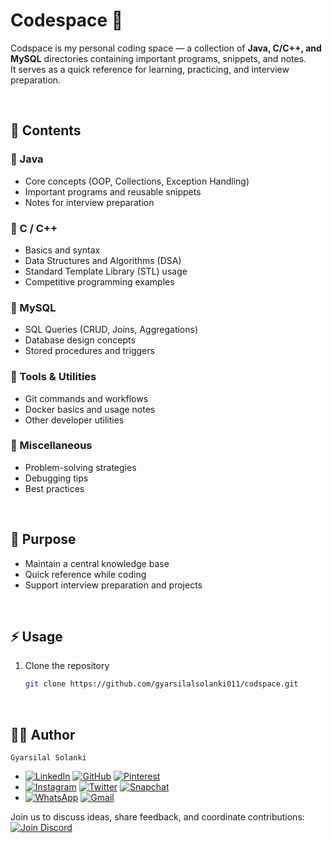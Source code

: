 # Codespace 🚀

Codspace is my personal coding space — a collection of **Java, C/C++, and MySQL** directories containing important programs, snippets, and notes.  
It serves as a quick reference for learning, practicing, and interview preparation.  

<br>

## 📂 Contents  

### 🔹 Java  
- Core concepts (OOP, Collections, Exception Handling)  
- Important programs and reusable snippets  
- Notes for interview preparation  

### 🔹 C / C++  
- Basics and syntax  
- Data Structures and Algorithms (DSA)  
- Standard Template Library (STL) usage  
- Competitive programming examples  

### 🔹 MySQL  
- SQL Queries (CRUD, Joins, Aggregations)  
- Database design concepts  
- Stored procedures and triggers  

### 🔹 Tools & Utilities  
- Git commands and workflows  
- Docker basics and usage notes  
- Other developer utilities  

### 🔹 Miscellaneous  
- Problem-solving strategies  
- Debugging tips  
- Best practices  

</br>

## 🎯 Purpose  
- Maintain a central knowledge base  
- Quick reference while coding  
- Support interview preparation and projects  

<br>

## ⚡ Usage  
1. Clone the repository
   
   ```bash
   git clone https://github.com/gyarsilalsolanki011/codspace.git
   ```
   
<br>

## 👨‍💻 Author
`Gyarsilal Solanki`
- [![LinkedIn](https://img.shields.io/badge/LinkedIn-%230A66C2.svg?logo=LinkedIn&logoColor=white)](https://www.linkedin.com/in/gyarsilal-solanki) [![GitHub](https://img.shields.io/badge/GitHub-%23121011.svg?logo=github&logoColor=white)](https://github.com/gyarsilalsolanki011) [![Pinterest](https://img.shields.io/badge/Pinterest-%23BD081C.svg?logo=Pinterest&logoColor=white)](https://in.pinterest.com/gyarsilalsolanki011)
- [![Instagram](https://img.shields.io/badge/Instagram-%23E4405F.svg?logo=Instagram&logoColor=white)](https://instagram.com/itz_gsl_tiger) [![Twitter](https://img.shields.io/badge/Twitter-%231DA1F2.svg?logo=Twitter&logoColor=white)](https://x.com/Itz_gsl_tiger) [![Snapchat](https://img.shields.io/badge/Snapchat-%23FFFC00.svg?logo=Snapchat&logoColor=black)](https://www.snapchat.com/add/itz_gsltiger?share_id=7OCVgTGQWSg&locale=en-GB)
- [![WhatsApp](https://img.shields.io/badge/WhatsApp-%2325D366.svg?logo=whatsapp&logoColor=white)](https://api.whatsapp.com/send/?phone=919111852267) [![Gmail](https://img.shields.io/badge/Email-D14836?logo=gmail&logoColor=white)](mailto:gyarsilalsolanki011@gmail.com)

  
Join us to discuss ideas, share feedback, and coordinate contributions:  
[![Join Discord](https://img.shields.io/discord/1405808666179014697?color=4CBB17&label=Join%20Us%20on%20Discord&logo=discord&logoColor=blue)](https://discord.gg/Zrc9x3ts)
